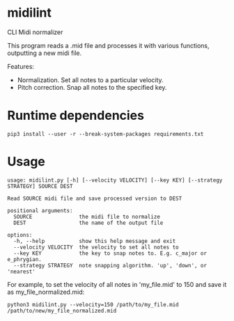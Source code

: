 # midilint
CLI Midi normalizer

This program reads a .mid file and processes it with various functions, outputting a new midi file.

Features:
- Normalization. Set all notes to a particular velocity.
- Pitch correction. Snap all notes to the specified key.

# Runtime dependencies
```
pip3 install --user -r --break-system-packages requirements.txt
```

# Usage
```
usage: midilint.py [-h] [--velocity VELOCITY] [--key KEY] [--strategy STRATEGY] SOURCE DEST

Read SOURCE midi file and save processed version to DEST

positional arguments:
  SOURCE               the midi file to normalize
  DEST                 the name of the output file

options:
  -h, --help           show this help message and exit
  --velocity VELOCITY  the velocity to set all notes to
  --key KEY            the key to snap notes to. E.g. c_major or e_phrygian.
  --strategy STRATEGY  note snapping algorithm. 'up', 'down', or 'nearest'
```

For example, to set the velocity of all notes in 'my_file.mid' to 150 and
save it as my_file_normalized.mid:
```
python3 midilint.py --velocity=150 /path/to/my_file.mid /path/to/new/my_file_normalized.mid
```

